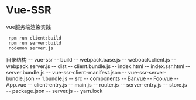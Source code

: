 # Vue-SSR
vue服务端渲染实践


```
 npm run client:build
 npm run server:build
 nodemon server.js
```

目录结构
-- vue-ssr
 -- build
  -- webpack.base.js
  -- weboack.client.js
  -- webpack.server.js
 -- dist
  -- client.bundle.js
  -- index.html
  -- index.ssr.html
  -- server.bundle.js
  -- vue-ssr-client-manifest.json
  -- vue-ssr-server-bundle.json
  -- 1.bundle.js
 -- src
  -- components
   -- Bar.vue
   -- Foo.vue
  -- App.vue
  -- client-entry.js
  -- main.js
  -- router.js
  -- server-entry.js
  -- store.js
 -- package.json
 -- server.js
 -- yarn.lock

